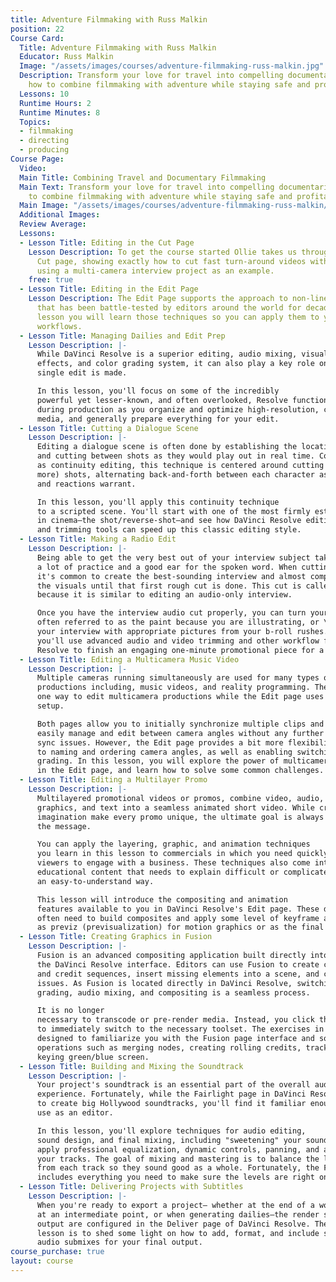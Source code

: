 ```yaml
---
title: Adventure Filmmaking with Russ Malkin
position: 22
Course Card:
  Title: Adventure Filmmaking with Russ Malkin
  Educator: Russ Malkin
  Image: "/assets/images/courses/adventure-filmmaking-russ-malkin.jpg"
  Description: Transform your love for travel into compelling documentaries. Learn
    how to combine filmmaking with adventure while staying safe and profitable.
  Lessons: 10
  Runtime Hours: 2
  Runtime Minutes: 8
  Topics:
  - filmmaking
  - directing
  - producing
Course Page:
  Video: 
  Main Title: Combining Travel and Documentary Filmmaking
  Main Text: Transform your love for travel into compelling documentaries. Learn how
    to combine filmmaking with adventure while staying safe and profitable.
  Main Image: "/assets/images/courses/adventure-filmmaking-russ-malkin/adventure-filmmaking-russ-malkin-main.jpg"
  Additional Images: 
  Review Average: 
  Lessons:
  - Lesson Title: Editing in the Cut Page
    Lesson Description: To get the course started Ollie takes us through Resolve's
      Cut page, showing exactly how to cut fast turn-around videos with minimal effort,
      using a multi-camera interview project as an example.
    free: true
  - Lesson Title: Editing in the Edit Page
    Lesson Description: The Edit Page supports the approach to non-linear editing
      that has been battle-tested by editors around the world for decades. In this
      lesson you will learn those techniques so you can apply them to your own editing
      workflows.
  - Lesson Title: Managing Dailies and Edit Prep
    Lesson Description: |-
      While DaVinci Resolve is a superior editing, audio mixing, visual
      effects, and color grading system, it can also play a key role on set before a
      single edit is made.

      In this lesson, you'll focus on some of the incredibly
      powerful yet lesser-known, and often overlooked, Resolve functions that will help
      during production as you organize and optimize high-resolution, camera-original
      media, and generally prepare everything for your edit.
  - Lesson Title: Cutting a Dialogue Scene
    Lesson Description: |-
      Editing a dialogue scene is often done by establishing the location
      and cutting between shots as they would play out in real time. Commonly known
      as continuity editing, this technique is centered around cutting between two (or
      more) shots, alternating back-and-forth between each character as their dialogue
      and reactions warrant.

      In this lesson, you'll apply this continuity technique
      to a scripted scene. You'll start with one of the most firmly established conventions
      in cinema—the shot/reverse-shot—and see how DaVinci Resolve editing, match framing,
      and trimming tools can speed up this classic editing style.
  - Lesson Title: Making a Radio Edit
    Lesson Description: |-
      Being able to get the very best out of your interview subject takes
      a lot of practice and a good ear for the spoken word. When cutting interviews,
      it's common to create the best-sounding interview and almost completely disregard
      the visuals until that first rough cut is done. This cut is called a radio edit
      because it is similar to editing an audio-only interview.

      Once you have the interview audio cut properly, you can turn your attention to the video edits,
      often referred to as the paint because you are illustrating, or \"painting,\"
      your interview with appropriate pictures from your b-roll rushes. In this lesson,
      you'll use advanced audio and video trimming and other workflow features in DaVinci
      Resolve to finish an engaging one-minute promotional piece for a vegan restaurant.
  - Lesson Title: Editing a Multicamera Music Video
    Lesson Description: |-
      Multiple cameras running simultaneously are used for many types of
      productions including, music videos, and reality programming. The Cut page enables
      one way to edit multicamera productions while the Edit page uses a more traditional
      setup.

      Both pages allow you to initially synchronize multiple clips and then
      easily manage and edit between camera angles without any further concern about
      sync issues. However, the Edit page provides a bit more flexibility when it comes
      to naming and ordering camera angles, as well as enabling switching and even color
      grading. In this lesson, you will explore the power of multicamera functionality
      in the Edit page, and learn how to solve some common challenges.
  - Lesson Title: Editing a Multilayer Promo
    Lesson Description: |-
      Multilayered promotional videos or promos, combine video, audio, motion
      graphics, and text into a seamless animated short video. While creativity and
      imagination make every promo unique, the ultimate goal is always about conveying
      the message.

      You can apply the layering, graphic, and animation techniques
      you learn in this lesson to commercials in which you need quickly to persuade
      viewers to engage with a business. These techniques also come into play when creating
      educational content that needs to explain difficult or complicated concepts in
      an easy-to-understand way.

      This lesson will introduce the compositing and animation
      features available to you in DaVinci Resolve's Edit page. These days, editors
      often need to build composites and apply some level of keyframe animation, either
      as previz (previsualization) for motion graphics or as the final content.
  - Lesson Title: Creating Graphics in Fusion
    Lesson Description: |-
      Fusion is an advanced compositing application built directly into
      the DaVinci Resolve interface. Editors can use Fusion to create custom titles
      and credit sequences, insert missing elements into a scene, and cover-up continuity
      issues. As Fusion is located directly in DaVinci Resolve, switching between editing,
      grading, audio mixing, and compositing is a seamless process.

      It is no longer
      necessary to transcode or pre-render media. Instead, you click the page you need
      to immediately switch to the necessary toolset. The exercises in this lesson are
      designed to familiarize you with the Fusion page interface and some of its fundamental
      operations such as merging nodes, creating rolling credits, tracking clips, and
      keying green/blue screen.
  - Lesson Title: Building and Mixing the Soundtrack
    Lesson Description: |-
      Your project's soundtrack is an essential part of the overall audience
      experience. Fortunately, while the Fairlight page in DaVinci Resolve is designed
      to create big Hollywood soundtracks, you'll find it familiar enough for you to
      use as an editor.

      In this lesson, you'll explore techniques for audio editing,
      sound design, and final mixing, including "sweetening" your soundtrack as you
      apply professional equalization, dynamic controls, panning, and automation to
      your tracks. The goal of mixing and mastering is to balance the levels coming
      from each track so they sound good as a whole. Fortunately, the Fairlight page
      includes everything you need to make sure the levels are right on target.
  - Lesson Title: Delivering Projects with Subtitles
    Lesson Description: |-
      When you're ready to export a project— whether at the end of a workflow,
      at an intermediate point, or when generating dailies—the render settings and final
      output are configured in the Deliver page of DaVinci Resolve. The aim of this
      lesson is to shed some light on how to add, format, and include subtitles and
      audio submixes for your final output.
course_purchase: true
layout: course
---
```


